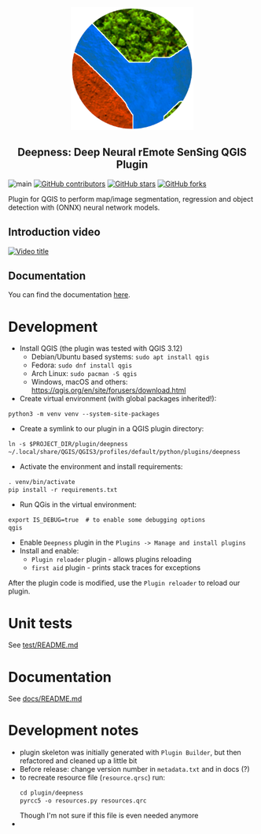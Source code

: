 <p align="center">
  <img width="250" height="250" src="plugin/deepness/images/icon.png" alt="dsf_logo">

  <h2 align="center">Deepness: <b>Deep</b> <b>N</b>eural r<b>E</b>mote <b>S</b>en<b>S</b>ing QGIS Plugin</h2>
</p>

![main](https://github.com/PUTvision/qgis-plugin-deepness/actions/workflows/python-app.yml/badge.svg)
[![GitHub contributors](https://img.shields.io/github/contributors/PUTvision/qgis-plugin-deepness)](https://github.com/PUTvision/qgis-plugin-deepness/graphs/contributors)
[![GitHub stars](https://img.shields.io/github/stars/PUTvision/qgis-plugin-deepness)](https://github.com/PUTvision/qgis-plugin-deepness/stargazers)
[![GitHub forks](https://img.shields.io/github/forks/PUTvision/qgis-plugin-deepness)](https://github.com/PUTvision/qgis-plugin-deepness/network/members)

Plugin for QGIS to perform map/image segmentation, regression and object detection with (ONNX) neural network models. 

## Introduction video

[![Video title](http://img.youtube.com/vi/RCr_ULHHc8A/0.jpg)](https://youtu.be/RCr_ULHHc8A "Video Title")

## Documentation

You can find the documentation [here](https://qgis-plugin-deepness.readthedocs.io/).

# Development
 - Install QGIS (the plugin was tested with QGIS 3.12)
   - Debian/Ubuntu based systems: `sudo apt install qgis`
   - Fedora: `sudo dnf install qgis`
   - Arch Linux: `sudo pacman -S qgis`
   - Windows, macOS and others: https://qgis.org/en/site/forusers/download.html
 - Create virtual environment (with global packages inherited!):
```
python3 -m venv venv --system-site-packages
```
 - Create a symlink to our plugin in a QGIS plugin directory:
```
ln -s $PROJECT_DIR/plugin/deepness ~/.local/share/QGIS/QGIS3/profiles/default/python/plugins/deepness
```
 - Activate the environment and install requirements:
```
. venv/bin/activate
pip install -r requirements.txt
```
 - Run QGis in the virtual environment:
```
export IS_DEBUG=true  # to enable some debugging options
qgis
```
 - Enable `Deepness` plugin in the `Plugins -> Manage and install plugins`
 - Install and enable:
   - `Plugin reloader` plugin - allows plugins reloading
   - `first aid` plugin - prints stack traces for exceptions 

After the plugin code is modified, use the `Plugin reloader` to reload our plugin.

# Unit tests
See [test/README.md](test/README.md)

# Documentation
See [docs/README.md](docs/README.md)

# Development notes
 - plugin skeleton was initially generated with `Plugin Builder`, but then refactored and cleaned up a little bit
 - Before release: change version number in `metadata.txt` and in docs (?)
 - to recreate resource file (`resource.qrsc`) run:
    ```
    cd plugin/deepness
    pyrcc5 -o resources.py resources.qrc
    ```
   Though I'm not sure if this file is even needed anymore
 - 
